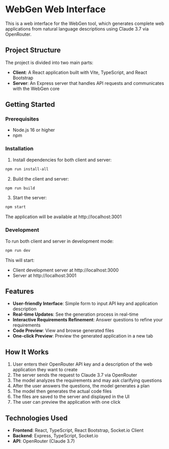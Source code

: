 # WebGen Web Interface

This is a web interface for the WebGen tool, which generates complete web applications from natural language descriptions using Claude 3.7 via OpenRouter.

## Project Structure

The project is divided into two main parts:

- **Client**: A React application built with Vite, TypeScript, and React Bootstrap
- **Server**: An Express server that handles API requests and communicates with the WebGen core

## Getting Started

### Prerequisites

- Node.js 16 or higher
- npm

### Installation

1. Install dependencies for both client and server:

```bash
npm run install-all
```

2. Build the client and server:

```bash
npm run build
```

3. Start the server:

```bash
npm start
```

The application will be available at http://localhost:3001

### Development

To run both client and server in development mode:

```bash
npm run dev
```

This will start:
- Client development server at http://localhost:3000
- Server at http://localhost:3001

## Features

- **User-friendly Interface**: Simple form to input API key and application description
- **Real-time Updates**: See the generation process in real-time
- **Interactive Requirements Refinement**: Answer questions to refine your requirements
- **Code Preview**: View and browse generated files
- **One-click Preview**: Preview the generated application in a new tab

## How It Works

1. User enters their OpenRouter API key and a description of the web application they want to create
2. The server sends the request to Claude 3.7 via OpenRouter
3. The model analyzes the requirements and may ask clarifying questions
4. After the user answers the questions, the model generates a plan
5. The model then generates the actual code files
6. The files are saved to the server and displayed in the UI
7. The user can preview the application with one click

## Technologies Used

- **Frontend**: React, TypeScript, React Bootstrap, Socket.io Client
- **Backend**: Express, TypeScript, Socket.io
- **API**: OpenRouter (Claude 3.7)
